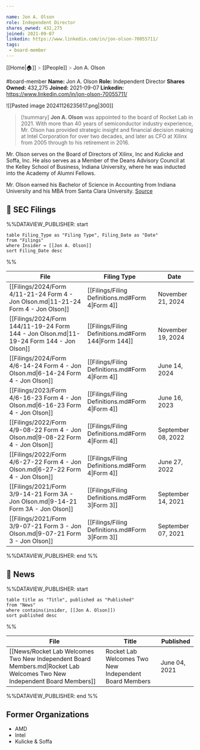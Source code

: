 ```yaml
---

name: Jon A. Olson
role: Independent Director
shares_owned: 432,275
joined: 2021-09-07
linkedin: https://www.linkedin.com/in/jon-olson-70055711/
tags:
 - board-member
---
```

[[Home|🏠]] <span style="color: LightSlateGray">></span> [[People]] <span style="color: LightSlateGray">></span> Jon A. Olson

#board-member
**Name:** Jon A. Olson
**Role:** Independent Director
**Shares Owned:** 432,275
**Joined:** 2021-09-07
**Linkedin:** https://www.linkedin.com/in/jon-olson-70055711/

![[Pasted image 20241126235617.png|300]]

>[!summary]
**Jon A. Olson** was appointed to the board of Rocket Lab in 2021. With more than 40 years of semiconductor industry experience, Mr. Olson has provided strategic insight and financial decision making at Intel Corporation for over two decades, and later as CFO at Xilinx from 2005 through to his retirement in 2016.  
>
Mr. Olson serves on the Board of Directors of Xilinx, Inc and Kulicke and Soffa, Inc. He also serves as a Member of the Deans Advisory Council at the Kelley School of Business, Indiana University, where he was inducted into the Academy of Alumni Fellows.  
>
Mr. Olson earned his Bachelor of Science in Accounting from Indiana University and his MBA from Santa Clara University.
[Source](https://www.rocketlabusa.com/about/team/)

## 💼 SEC Filings
%%DATAVIEW_PUBLISHER: start
```
table Filing_Type as "Filing Type", Filing_Date as "Date"
from "Filings"
where Insider = [[Jon A. Olson]]
sort Filing_Date desc

```
%%

| File                                                                                      | Filing Type                                          | Date               |
| ----------------------------------------------------------------------------------------- | ---------------------------------------------------- | ------------------ |
| [[Filings/2024/Form 4/11-21-24 Form 4 - Jon Olson.md\|11-21-24 Form 4 - Jon Olson]]       | [[Filings/Filing Definitions.md#Form 4\|Form 4]]     | November 21, 2024  |
| [[Filings/2024/Form 144/11-19-24 Form 144 - Jon Olson.md\|11-19-24 Form 144 - Jon Olson]] | [[Filings/Filing Definitions.md#Form 144\|Form 144]] | November 19, 2024  |
| [[Filings/2024/Form 4/6-14-24 Form 4 - Jon Olson.md\|6-14-24 Form 4 - Jon Olson]]         | [[Filings/Filing Definitions.md#Form 4\|Form 4]]     | June 14, 2024      |
| [[Filings/2023/Form 4/6-16-23 Form 4 - Jon Olson.md\|6-16-23 Form 4 - Jon Olson]]         | [[Filings/Filing Definitions.md#Form 4\|Form 4]]     | June 16, 2023      |
| [[Filings/2022/Form 4/9-08-22 Form 4 - Jon Olson.md\|9-08-22 Form 4 - Jon Olson]]         | [[Filings/Filing Definitions.md#Form 4\|Form 4]]     | September 08, 2022 |
| [[Filings/2022/Form 4/6-27-22 Form 4 - Jon Olson.md\|6-27-22 Form 4 - Jon Olson]]         | [[Filings/Filing Definitions.md#Form 4\|Form 4]]     | June 27, 2022      |
| [[Filings/2021/Form 3/9-14-21 Form 3A - Jon Olson.md\|9-14-21 Form 3A - Jon Olson]]       | [[Filings/Filing Definitions.md#Form 3\|Form 3]]     | September 14, 2021 |
| [[Filings/2021/Form 3/9-07-21 Form 3 - Jon Olson.md\|9-07-21 Form 3 - Jon Olson]]         | [[Filings/Filing Definitions.md#Form 3\|Form 3]]     | September 07, 2021 |

%%DATAVIEW_PUBLISHER: end %%

## 📰 News
%%DATAVIEW_PUBLISHER: start
```
table title as "Title", published as "Published"
from "News"
where contains(insider, [[Jon A. Olson]])
sort published desc
```
%%

| File                                                                                                                     | Title                                                  | Published     |
| ------------------------------------------------------------------------------------------------------------------------ | ------------------------------------------------------ | ------------- |
| [[News/Rocket Lab Welcomes Two New Independent Board Members.md\|Rocket Lab Welcomes Two New Independent Board Members]] | Rocket Lab Welcomes Two New Independent Board Members  | June 04, 2021 |

%%DATAVIEW_PUBLISHER: end %%

## Former Organizations

-  AMD
-  Intel
-  Kulicke & Soffa